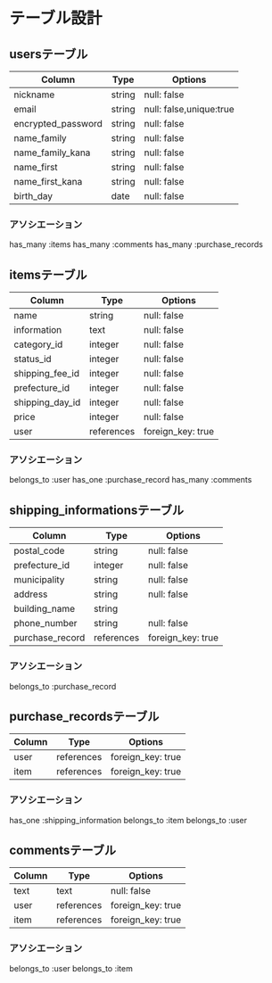 # テーブル設計

## usersテーブル

| Column            | Type   | Options     |
| ----------------- | ------ | ----------- |
| nickname          | string | null: false |
| email             | string | null: false,unique:true |
| encrypted_password| string | null: false |
| name_family       | string | null: false |
| name_family_kana  | string | null: false |
| name_first        | string | null: false |
| name_first_kana   | string | null: false |
| birth_day         | date   | null: false |

### アソシエーション
has_many :items
has_many :comments
has_many :purchase_records

## itemsテーブル


| Column           | Type      | Options     |
| ---------------- | --------- | ----------- |
| name             | string    | null: false |
| information      | text      | null: false |
| category_id      | integer   | null: false |
| status_id        | integer   | null: false |
| shipping_fee_id  | integer   | null: false |
| prefecture_id    | integer   | null: false |
| shipping_day_id | integer   | null: false |
| price            | integer   | null: false |
| user             | references| foreign_key: true  |

### アソシエーション
belongs_to :user
has_one :purchase_record
has_many :comments

## shipping_informationsテーブル

| Column           | Type      | Options     |
| ---------------- | --------- | ----------- |
| postal_code      | string    | null: false |
| prefecture_id    | integer   | null: false |
| municipality     | string    | null: false |
| address          | string    | null: false |
| building_name    | string    |             |
| phone_number     | string    | null: false |
| purchase_record  | references| foreign_key: true |

### アソシエーション
belongs_to :purchase_record

## purchase_recordsテーブル

| Column           | Type      | Options     |
| ---------------- | --------- | ----------- |
| user             | references| foreign_key: true |
| item             | references| foreign_key: true |

### アソシエーション
has_one :shipping_information
belongs_to :item
belongs_to :user

## commentsテーブル

| Column           | Type      | Options     |
| ---------------- | --------- | ----------- |
| text             | text      | null: false |
| user             | references| foreign_key: true |
| item             | references| foreign_key: true |

### アソシエーション
belongs_to :user
belongs_to :item